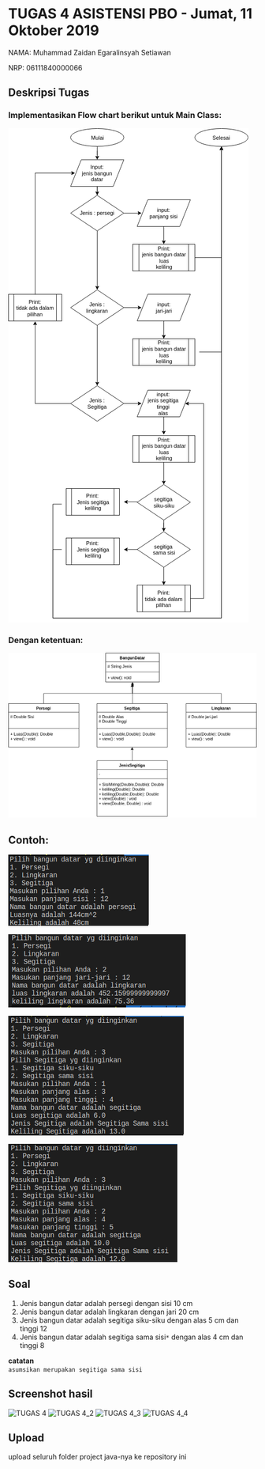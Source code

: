 # TUGAS 4 ASISTENSI PBO - Jumat, 11 Oktober 2019

NAMA: Muhammad Zaidan Egaralinsyah Setiawan

NRP: 06111840000066

## Deskripsi Tugas


### Implementasikan Flow chart berikut untuk Main Class:
![](img/flow.png)

### Dengan ketentuan:
![](img/UML.png)

## Contoh:
![](img/con1.png)

![](img/con2.png)

![](img/con3a.png)

![](img/con3b.png)

## Soal

1. Jenis bangun datar adalah persegi dengan sisi 10 cm
2. Jenis bangun datar adalah lingkaran dengan jari 20 cm
3. Jenis bangun datar adalah segitiga siku-siku dengan alas 5 cm dan tinggi 12
4. Jenis bangun datar adalah segitiga sama sisi```*``` dengan alas 4 cm dan tinggi 8

**catatan** \
 ```asumsikan merupakan segitiga sama sisi```
## Screenshot hasil
![TUGAS 4](https://user-images.githubusercontent.com/55585415/67065729-9692bc80-f199-11e9-87c6-03d252ad1a0d.png)
![TUGAS 4_2](https://user-images.githubusercontent.com/55585415/67065730-985c8000-f199-11e9-8e54-f572ff424036.png)
![TUGAS 4_3](https://user-images.githubusercontent.com/55585415/67065731-985c8000-f199-11e9-892d-f72dc06d4254.png)
![TUGAS 4_4](https://user-images.githubusercontent.com/55585415/67065732-985c8000-f199-11e9-9cb6-470117a646f8.png)


## Upload
upload seluruh folder project java-nya ke repository ini
